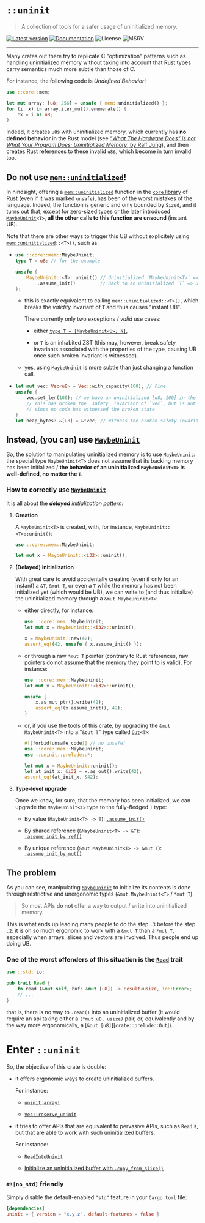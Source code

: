 # `::uninit`

> A collection of tools for a safer usage of uninitialized memory.

[![Latest version](https://img.shields.io/crates/v/uninit.svg)](https://crates.io/crates/uninit)
[![Documentation](https://docs.rs/uninit/badge.svg)](https://docs.rs/uninit)
![License](https://img.shields.io/crates/l/uninit.svg)
![MSRV](https://img.shields.io/badge/MSRV-1.56-blue)
___

Many crates out there try to replicate C "optimization" patterns such as
handling uninitialized memory without taking into account that Rust types
carry semantics much more subtle than those of C.

For instance, the following code is _Undefined Behavior_!

```rust
use ::core::mem;

let mut array: [u8; 256] = unsafe { mem::uninitialized() };
for (i, x) in array.iter_mut().enumerate() {
    *x = i as u8;
}
```

Indeed, it creates `u8`s with uninitialized memory, which currently
has **no defined behavior** in the Rust model (see [_"What The Hardware Does"
is not What Your Program Does: Uninitialized Memory_, by Ralf Jung](
https://www.ralfj.de/blog/2019/07/14/uninit.html)), and then creates Rust
references to these invalid `u8`s, which become in turn invalid too.

## Do not use [`mem::uninitialized`]!

In hindsight, offering a [`mem::uninitialized`] function in the [`core`
library](https://doc.rust-lang.org/core) of Rust (even if it was marked
`unsafe`), has been of the worst mistakes of the language. Indeed, the function
is generic and only bounded by `Sized`, and it turns out that, except for
zero-sized types or the later introduced [`MaybeUninit`]`<T>`, **all the other
calls to this function are unsound** (instant UB).

Note that there are other ways to trigger this UB without explicitely using
[`mem::uninitialized`]`::<T>()`, such as:

  - ```rust
    use ::core::mem::MaybeUninit;
    type T = u8; // for the example

    unsafe {
        MaybeUninit::<T>::uninit() // Uninitialized `MaybeUninit<T>` => Fine
            .assume_init()         // Back to an uninitialized `T` => UB
    };
    ```

      - this is exactly equivalent to calling `mem::uninitialized::<T>()`,
        which breaks the _validity_ invariant of `T` and thus causes
        "instant UB".

        There currently only two exceptions / _valid_ use cases:

          - either [`type T = [MaybeUninit<U>; N]`][`uninit_array!`],

          - or `T` is an inhabited ZST (this may, however, break safety
            invariants associated with the properties of the type, causing UB
            once such broken invariant is witnessed).

      - yes, using [`MaybeUninit`] is more subtle than just changing a function
        call.

  - ```rust
    let mut vec: Vec<u8> = Vec::with_capacity(100); // Fine
    unsafe {
        vec.set_len(100); // we have an uninitialized [u8; 100] in the heap
        // This has broken the _safety_ invariant of `Vec`, but is not yet UB
        // since no code has witnessed the broken state
    }
    let heap_bytes: &[u8] = &*vec; // Witness the broken safety invariant: UB!
    ```

## Instead, (you can) use [`MaybeUninit`]

So, the solution to manipulating uninitialized memory is to use
[`MaybeUninit`]: the special type `MaybeUninit<T>` does not assume that its
backing memory has been initialized / **the behavior of an uninitialized
`MaybeUninit<T>` is well-defined, no matter the `T`**.

### How to correctly use [`MaybeUninit`]

It is all about the _**delayed** initialization pattern_:

 1. **Creation**

    A `MaybeUninit<T>` is created, with, for instance,
    `MaybeUninit::<T>::uninit()`:

    ```rust
    use ::core::mem::MaybeUninit;

    let mut x = MaybeUninit::<i32>::uninit();
    ```

 2. **(Delayed) Initialization**

    With great care to avoid accidentally creating (even if only for an
    instant) a `&T`, `&mut T`, or even a `T` while the memory has not been
    initialized yet (which would be UB), we can write to (and thus initialize) the
    uninitialized memory through a `&mut MaybeUninit<T>`:

      - either directly, for instance:

        ```rust
        use ::core::mem::MaybeUninit;
        let mut x = MaybeUninit::<i32>::uninit();

        x = MaybeUninit::new(42);
        assert_eq!(42, unsafe { x.assume_init() });
        ```

      - or through a raw `*mut T` pointer (contrary to Rust references,
        raw pointers do not assume that the memory they point to is
        valid). For instance:

        ```rust
        use ::core::mem::MaybeUninit;
        let mut x = MaybeUninit::<i32>::uninit();

        unsafe {
            x.as_mut_ptr().write(42);
            assert_eq!(x.assume_init(), 42);
        }
        ```

      - or, if you use the tools of this crate, by upgrading the
        `&mut MaybeUninit<T>` into a "`&out T`" type called
        [`Out`]`<T>`:

        ```rust
        #![forbid(unsafe_code)] // no unsafe!
        use ::core::mem::MaybeUninit;
        use ::uninit::prelude::*;

        let mut x = MaybeUninit::uninit();
        let at_init_x: &i32 = x.as_out().write(42);
        assert_eq!(at_init_x, &42);
        ```

 3. **Type-level upgrade**

    Once we know, for sure, that the memory has been initialized, we can
    upgrade the `MaybeUninit<T>` type to the fully-fledged `T` type:

      - By value (`MaybeUninit<T> -> T`): [`.assume_init()`](
        https://doc.rust-lang.org/core/mem/union.MaybeUninit.html#method.assume_init)

      - By shared reference (`&MaybeUninit<T> -> &T`):
        [`.assume_init_by_ref()`]

      - By unique reference (`&mut MaybeUninit<T> -> &mut T`):
        [`.assume_init_by_mut()`]

## The problem

As you can see, manipulating [`MaybeUninit`] to initialize its contents is
done through restrictive and unergonomic types
(`&mut MaybeUninit<T>` / `*mut T`).

> So most APIs **do not** offer a way to output / write into uninitialized memory.

This is what ends up leading many people to do the step `.3` before the
step `.2`: it is oh so much ergonomic to work with a `&mut T` than a
`*mut T`, especially when arrays, slices and vectors are involved. Thus
people end up doing UB.

### One of the worst offenders of this situation is the [`Read`] trait

```rust
use ::std::io;

pub trait Read {
    fn read (&mut self, buf: &mut [u8]) -> Result<usize, io::Error>;
    // ...
}
```

that is, there is no way to `.read()` into an uninitialized buffer (it would
require an api taking either a `(*mut u8, usize)` pair, or, equivalently and
by the way more ergonomically, a [`&out [u8]`][`crate::prelude::Out`]).

# Enter `::uninit`

So, the objective of this crate is double:

  - it offers ergonomic ways to create uninitialized buffers.

    For instance:

      - [`uninit_array!`]

      - [`Vec::reserve_uninit`]

  - it tries to offer APIs that are equivalent to pervasive APIs,
    such as `Read`'s, but that are able to work with such uninitialized buffers.

    For instance:

      - [`ReadIntoUninit`]

      - [Initialize an uninitialized buffer with `.copy_from_slice()`]

### `#![no_std]` friendly

Simply disable the default-enabled `"std"` feature in your `Cargo.toml` file:

```toml
[dependencies]
uninit = { version = "x.y.z", default-features = false }
```

[`Read`]: https://doc.rust-lang.org/1.36.0/std/io/trait.Read.html
[`mem::uninitialized`]: https://doc.rust-lang.org/core/mem/fn.uninitialized.html
[`MaybeUninit`]: https://doc.rust-lang.org/core/mem/union.MaybeUninit.html
[`.assume_init_by_ref()`]: https://docs.rs/uninit/0.3.0/uninit/extension_traits/trait.MaybeUninitExt.html#tymethod.assume_init_by_ref
[`.assume_init_by_mut()`]: https://docs.rs/uninit/0.3.0/uninit/extension_traits/trait.MaybeUninitExt.html#tymethod.assume_init_by_mut
[`uninit_array!`]: https://docs.rs/uninit/0.3.0/uninit/macro.uninit_array.html
[`Vec::reserve_uninit`]: https://docs.rs/uninit/0.3.0/uninit/extension_traits/trait.VecCapacity.html#tymethod.reserve_uninit
[`Out`]: https://docs.rs/uninit/0.3.0/uninit/out_ref/struct.Out.html
[Initialize an uninitialized buffer with `.copy_from_slice()`]: https://docs.rs/uninit/0.3.0/uninit/out_ref/struct.Out.html#method.copy_from_slice
[`ReadIntoUninit`]: https://docs.rs/uninit/0.3.0/uninit/read/trait.ReadIntoUninit.html

